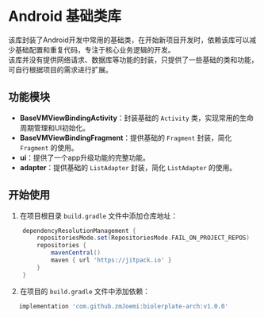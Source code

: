 # Android 基础类库

该库封装了Android开发中常用的基础类，在开始新项目开发时，依赖该库可以减少基础配置和重复代码，专注于核心业务逻辑的开发。<br/>
该库并没有提供网络请求、数据库等功能的封装，只提供了一些基础的类和功能，可自行根据项目的需求进行扩展。

## 功能模块

- **BaseVMViewBindingActivity**：封装基础的 `Activity` 类，实现常用的生命周期管理和UI初始化。
- **BaseVMViewBindingFragment**：提供基础的 `Fragment` 封装，简化 `Fragment` 的使用。
- **ui**：提供了一个app升级功能的完整功能。
- **adapter**：提供基础的 `ListAdapter` 封装，简化 `ListAdapter` 的使用。

## 开始使用

1. 在项目根目录 `build.gradle` 文件中添加仓库地址：

```groovy
	dependencyResolutionManagement {
		repositoriesMode.set(RepositoriesMode.FAIL_ON_PROJECT_REPOS)
		repositories {
			mavenCentral()
			maven { url 'https://jitpack.io' }
		}
	}
```

2. 在项目的 `build.gradle` 文件中添加依赖：

```groovy
   implementation 'com.github.zmJoemi:biolerplate-arch:v1.0.0'
```